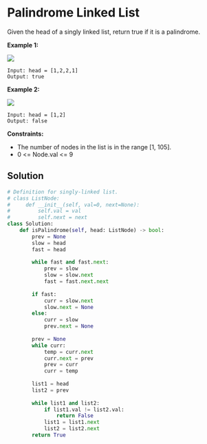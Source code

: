 <h1>Palindrome Linked List</h1>

<p>
Given the head of a singly linked list, return true if it is a palindrome.

</p>

<b>Example 1:</b>

<img src="https://assets.leetcode.com/uploads/2021/03/03/pal1linked-list.jpg">

    Input: head = [1,2,2,1]
    Output: true
    
<b>Example 2:</b>

<img src="https://assets.leetcode.com/uploads/2021/03/03/pal2linked-list.jpg">

    Input: head = [1,2]
    Output: false

<b>Constraints:</b>

- The number of nodes in the list is in the range [1, 105].
- 0 <= Node.val <= 9

<h2>Solution</h2>

```python
# Definition for singly-linked list.
# class ListNode:
#     def __init__(self, val=0, next=None):
#         self.val = val
#         self.next = next
class Solution:
    def isPalindrome(self, head: ListNode) -> bool:
        prev = None
        slow = head
        fast = head
        
        while fast and fast.next:
            prev = slow
            slow = slow.next
            fast = fast.next.next
        
        if fast:
            curr = slow.next
            slow.next = None    
        else:
            curr = slow
            prev.next = None
        
        prev = None
        while curr:
            temp = curr.next
            curr.next = prev
            prev = curr
            curr = temp
        
        list1 = head
        list2 = prev
        
        while list1 and list2:
            if list1.val != list2.val:
                return False
            list1 = list1.next
            list2 = list2.next
        return True
```
